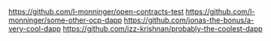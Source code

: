 https://github.com/l-monninger/open-contracts-test
https://github.com/l-monninger/some-other-ocp-dapp
https://github.com/jonas-the-bonus/a-very-cool-dapp
https://github.com/izz-krishnan/probably-the-coolest-dapp
